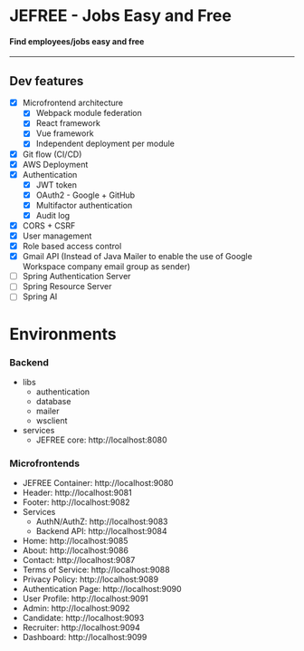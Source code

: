 # JEFREE - Jobs Easy and Free
#### Find employees/jobs easy and free

---

## Dev features
- [x] Microfrontend architecture
  - [x] Webpack module federation
  - [x] React framework
  - [x] Vue framework
  - [x] Independent deployment per module
- [x] Git flow (CI/CD)
- [x] AWS Deployment
- [x] Authentication
  - [x] JWT token
  - [x] OAuth2 - Google + GitHub
  - [x] Multifactor authentication
  - [x] Audit log
- [x] CORS + CSRF
- [x] User management
- [x] Role based access control
- [x] Gmail API (Instead of Java Mailer to enable the use of Google Workspace company email group as sender)
- [ ] Spring Authentication Server
- [ ] Spring Resource Server
- [ ] Spring AI

# Environments

### Backend
- libs
  - authentication
  - database
  - mailer
  - wsclient
- services
  - JEFREE core: http://localhost:8080

### Microfrontends

- JEFREE Container: http://localhost:9080
- Header: http://localhost:9081
- Footer: http://localhost:9082
- Services
  - AuthN/AuthZ: http://localhost:9083
  - Backend API: http://localhost:9084
- Home: http://localhost:9085
- About: http://localhost:9086
- Contact: http://localhost:9087
- Terms of Service: http://localhost:9088
- Privacy Policy: http://localhost:9089
- Authentication Page: http://localhost:9090
- User Profile: http://localhost:9091
- Admin: http://localhost:9092
- Candidate: http://localhost:9093
- Recruiter: http://localhost:9094
- Dashboard: http://localhost:9099